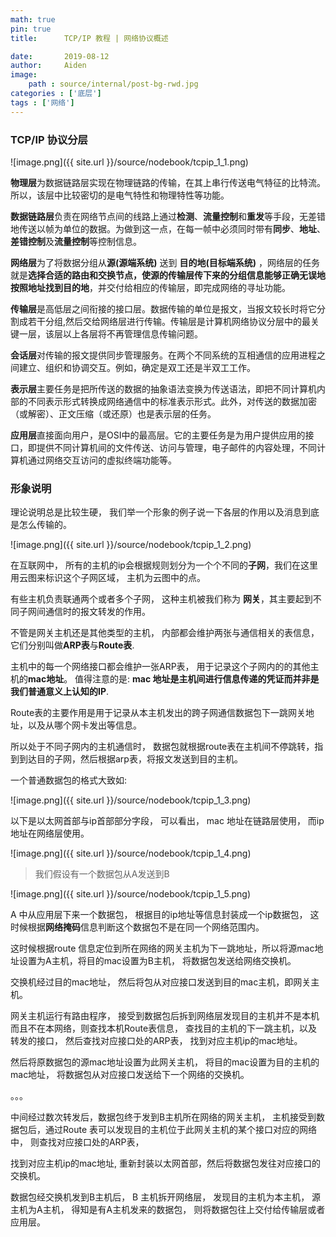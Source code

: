 ```yaml
---
math: true
pin: true
title:      TCP/IP 教程 | 网络协议概述

date:       2019-08-12
author:     Aiden
image: 
    path : source/internal/post-bg-rwd.jpg
categories : ['底层']
tags : ['网络']
---
```


### TCP/IP 协议分层

![image.png]({{ site.url }}/source/nodebook/tcpip_1_1.png)

**物理层**为数据链路层实现在物理链路的传输，在其上串行传送电气特征的比特流。所以，该层中比较密切的是电气特性和物理特性等功能。

**数据链路层**负责在网络节点间的线路上通过**检测**、**流量控制**和**重发**等手段，无差错地传送以帧为单位的数据。为做到这一点，在每一帧中必须同时带有**同步**、**地址**、**差错控制**及**流量控制**等控制信息。

**网络层**为了将数据分组从**源(源端系统)** 送到 **目的地(目标端系统)** ，网络层的任务就是**选择合适的路由和交换节点，使源的传输层传下来的分组信息能够正确无误地按照地址找到目的地**，并交付给相应的传输层，即完成网络的寻址功能。

**传输层**是高低层之间衔接的接口层。数据传输的单位是报文，当报文较长时将它分割成若干分组,然后交给网络层进行传输。传输层是计算机网络协议分层中的最关键一层，该层以上各层将不再管理信息传输问题。

**会话层**对传输的报文提供同步管理服务。在两个不同系统的互相通信的应用进程之间建立、组织和协调交互。例如，确定是双工还是半双工工作。

**表示层**主要任务是把所传送的数据的抽象语法变换为传送语法，即把不同计算机内部的不同表示形式转换成网络通信中的标准表示形式。此外，对传送的数据加密（或解密）、正文压缩（或还原）也是表示层的任务。

**应用层**直接面向用户，是OSI中的最高层。它的主要任务是为用户提供应用的接口，即提供不同计算机间的文件传送、访问与管理，电子邮件的内容处理，不同计算机通过网络交互访问的虚拟终端功能等。



### 形象说明

理论说明总是比较生硬， 我们举一个形象的例子说一下各层的作用以及消息到底是怎么传输的。

![image.png]({{ site.url }}/source/nodebook/tcpip_1_2.png)

在互联网中， 所有的主机的ip会根据规则划分为一个个不同的**子网**，我们在这里用云图来标识这个子网区域， 主机为云图中的点。

有些主机负责联通两个或者多个子网， 这种主机被我们称为 **网关**，其主要起到不同子网间通信时的报文转发的作用。

不管是网关主机还是其他类型的主机， 内部都会维护两张与通信相关的表信息，它们分别叫做**ARP表**与**Route表**.

主机中的每一个网络接口都会维护一张ARP表， 用于记录这个子网内的的其他主机的**mac地址**。 值得注意的是: **mac 地址是主机间进行信息传递的凭证而并非是我们普通意义上认知的IP**.

Route表的主要作用是用于记录从本主机发出的跨子网通信数据包下一跳网关地址，以及从哪个网卡发出等信息。

所以处于不同子网内的主机通信时， 数据包就根据route表在主机间不停跳转，指到到达目的子网，然后根据arp表，将报文发送到目的主机。

一个普通数据包的格式大致如:

![image.png]({{ site.url }}/source/nodebook/tcpip_1_3.png)

以下是以太网首部与ip首部部分字段， 可以看出， mac 地址在链路层使用， 而ip地址在网络层使用。

![image.png]({{ site.url }}/source/nodebook/tcpip_1_4.png)

> 我们假设有一个数据包从A发送到B

![image.png]({{ site.url }}/source/nodebook/tcpip_1_5.png)

A 中从应用层下来一个数据包， 根据目的ip地址等信息封装成一个ip数据包， 这时候根据**网络掩码**信息判断这个数据包不是在同一个网络范围内。 

这时候根据route 信息定位到所在网络的网关主机为下一跳地址，所以将源mac地址设置为A主机，将目的mac设置为B主机， 将数据包发送给网络交换机。

交换机经过目的mac地址， 然后将包从对应接口发送到目的mac主机，即网关主机。

网关主机运行有路由程序， 接受到数据包后拆到网络层发现目的主机并不是本机而且不在本网络，则查找本机Route表信息， 查找目的主机的下一跳主机，以及转发的接口， 然后查找对应接口处的ARP表， 找到对应主机ip的mac地址。

然后将原数据包的源mac地址设置为此网关主机， 将目的mac设置为目的主机的mac地址， 将数据包从对应接口发送给下一个网络的交换机。

。。。

中间经过数次转发后，数据包终于发到B主机所在网络的网关主机， 主机接受到数据包后，通过Route 表可以发现目的主机位于此网关主机的某个接口对应的网络中， 则查找对应接口处的ARP表，

找到对应主机ip的mac地址, 重新封装以太网首部，然后将数据包发往对应接口的交换机。

数据包经交换机发到B主机后， B 主机拆开网络层， 发现目的主机为本主机， 源主机为A主机， 得知是有A主机发来的数据包， 则将数据包往上交付给传输层或者应用层。
